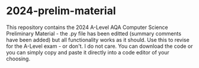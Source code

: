 # 2024-prelim-material

This repository contains the 2024 A-Level AQA Computer Science Preliminary Material - the .py file has been editted (summary comments have been added) but all functionality works as it should.
Use this to revise for the A-Level exam - or don't. I do not care. You can download the code or you can simply copy and paste it directly into a code editor of your choosing.
